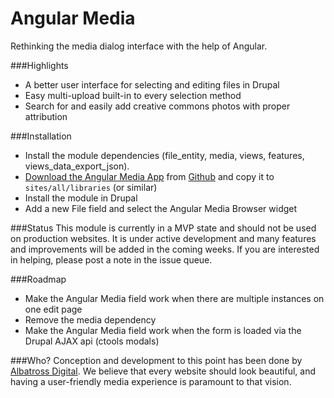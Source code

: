 Angular Media
=============

Rethinking the media dialog interface with the help of Angular.

###Highlights
* A better user interface for selecting and editing files in Drupal
* Easy multi-upload built-in to every selection method
* Search for and easily add creative commons photos with proper attribution

###Installation
* Install the module dependencies (file_entity, media, views, features, views_data_export_json).
* <a href="https://github.com/albatrossdigital/angular-media-app/archive/master.zip">Download the Angular Media App</a> from <a href="https://github.com/albatrossdigital/angular-media-app">Github</a> and copy it to <code>sites/all/libraries</code> (or similar)
* Install the module in Drupal
* Add a new File field and select the Angular Media Browser widget


###Status
This module is currently in a MVP state and should not be used on production websites.  It is under active development and many features and improvements will be added in the coming weeks. If you are interested in helping, please post a note in the issue queue.

###Roadmap
* Make the Angular Media field work when there are multiple instances on one edit page
* Remove the media dependency
* Make the Angular Media field work when the form is loaded via the Drupal AJAX api (ctools modals)


###Who?
Conception and development to this point has been done by <a href="http://albatrossdigital.com">Albatross Digital</a>. We believe that every website should look beautiful, and having a user-friendly media experience is paramount to that vision.
